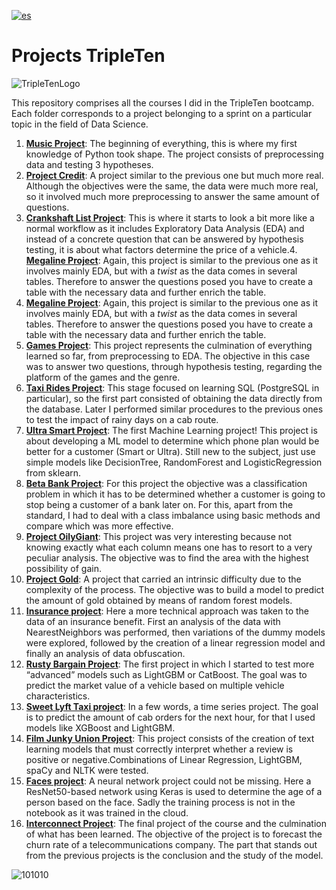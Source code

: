 [![es](https://img.shields.io/badge/lang-es-yellow.svg)](https://github.com/TomasSCruz/TT-Proyects/blob/main/README.es.md)
# Projects TripleTen

![TripleTenLogo](https://i.ytimg.com/vi/d8bUK_BVbRU/maxresdefault.jpg)

This repository comprises all the courses I did in the TripleTen bootcamp. Each folder corresponds to a project belonging to a sprint on a particular topic in the field of Data Science.
 
1. [**Music Project**](https://github.com/TomasSCruz/TT-Proyects/blob/main/Proyecto%20Music/Proyecto%20Music.ipynb): The beginning of everything, this is where my first knowledge of Python took shape. The project consists of preprocessing data and testing 3 hypotheses.
2. [**Project Credit**](https://github.com/TomasSCruz/TT-Proyects/blob/main/Proyecto%20Credit/Proyecto%20Credit.ipynb): A project similar to the previous one but much more real. Although the objectives were the same, the data were much more real, so it involved much more preprocessing to answer the same amount of questions.
3. [**Crankshaft List Project**](https://github.com/TomasSCruz/TT-Proyects/blob/main/Proyecto%20Crankshaft%20List/Proyecto%20Crankshaft%20List.ipynb): This is where it starts to look a bit more like a normal workflow as it includes Exploratory Data Analysis (EDA) and instead of a concrete question that can be answered by hypothesis testing, it is about what factors determine the price of a vehicle.4. [**Megaline Project**](https://github.com/TomasSCruz/TT-Proyects/blob/main/Proyecto%20Megaline/Proyecto%20Megaline.ipynb): Again, this project is similar to the previous one as it involves mainly EDA, but with a _twist_ as the data comes in several tables. Therefore to answer the questions posed you have to create a table with the necessary data and further enrich the table.
4. [**Megaline Project**](https://github.com/TomasSCruz/TT-Proyects/blob/main/Proyecto%20Megaline/Proyecto%20Megaline.ipynb): Again, this project is similar to the previous one as it involves mainly EDA, but with a _twist_ as the data comes in several tables. Therefore to answer the questions posed you have to create a table with the necessary data and further enrich the table. 
5. [**Games Project**](https://github.com/TomasSCruz/TT-Proyects/blob/main/Proyecto%20Games/Proyecto%20Games.ipynb): This project represents the culmination of everything learned so far, from preprocessing to EDA. The objective in this case was to answer two questions, through hypothesis testing, regarding the platform of the games and the genre.
6. [**Taxi Rides Project**](https://github.com/TomasSCruz/TT-Proyects/blob/main/Proyecto%20Taxi%20Rides/Proyecto%20Taxi%20Rides.ipynb): This stage focused on learning SQL (PostgreSQL in particular), so the first part consisted of obtaining the data directly from the database. Later I performed similar procedures to the previous ones to test the impact of rainy days on a cab route.
7. [**Ultra Smart Project**](https://github.com/TomasSCruz/TT-Proyects/blob/main/Proyecto%20Ultra%20Smart/Proyecto%20Ultra_Smart.ipynb): The first Machine Learning project! This project is about developing a ML model to determine which phone plan would be better for a customer (Smart or Ultra). Still new to the subject, just use simple models like DecisionTree, RandomForest and LogisticRegression from sklearn.
8. [**Beta Bank Project**](https://github.com/TomasSCruz/TT-Proyects/blob/main/Proyecto%20Beta%20Bank/Proyecto%20Beta%20Bank.ipynb): For this project the objective was a classification problem in which it has to be determined whether a customer is going to stop being a customer of a bank later on. For this, apart from the standard, I had to deal with a class imbalance using basic methods and compare which was more effective.
9. [**Project OilyGiant**](https://github.com/TomasSCruz/TT-Proyects/blob/main/Proyecto%20OilyGiant/Proyecto%20OilyGiant.ipynb): This project was very interesting because not knowing exactly what each column means one has to resort to a very peculiar analysis. The objective was to find the area with the highest possibility of gain.
10. [**Project Gold**](https://github.com/TomasSCruz/TT-Proyects/blob/main/Proyecto%20Gold/Proyecto%20Gold.ipynb): A project that carried an intrinsic difficulty due to the complexity of the process. The objective was to build a model to predict the amount of gold obtained by means of random forest models.
11. [**Insurance project**](https://github.com/TomasSCruz/TT-Proyects/blob/main/Proyecto%20Insurance/Proyecto%20Insurance.ipynb): Here a more technical approach was taken to the data of an insurance benefit. First an analysis of the data with NearestNeighbors was performed, then variations of the dummy models were explored, followed by the creation of a linear regression model and finally an analysis of data obfuscation.
12. [**Rusty Bargain Project**](https://github.com/TomasSCruz/TT-Proyects/blob/main/Proyecto%20Rusty%20Bargain/Proyecto%20Rusty%20Bargain.ipynb): The first project in which I started to test more “advanced” models such as LightGBM or CatBoost. The goal was to predict the market value of a vehicle based on multiple vehicle characteristics.
13. [**Sweet Lyft Taxi project**](https://github.com/TomasSCruz/TT-Proyects/blob/main/Proyecto%20Sweet%20Lyft%20Taxi/Proyect%20Sweet%20Lyft%20Taxi.ipynb): In a few words, a time series project. The goal is to predict the amount of cab orders for the next hour, for that I used models like XGBoost and LightGBM.
14. [**Film Junky Union Project**](https://github.com/TomasSCruz/TT-Proyects/blob/main/Proyecto%20Film%20Junky%20Union/Proyecto%20Film%20Junky%20Union.ipynb): This project consists of the creation of text learning models that must correctly interpret whether a review is positive or negative.Combinations of Linear Regression, LightGBM, spaCy and NLTK were tested.
15. [**Faces project**](https://github.com/TomasSCruz/TT-Proyects/blob/main/Proyecto%20Faces/Proyecto%20Faces.ipynb): A neural network project could not be missing. Here a ResNet50-based network using Keras is used to determine the age of a person based on the face. Sadly the training process is not in the notebook as it was trained in the cloud.
16. [**Interconnect Project**](https://github.com/TomasSCruz/TT-Proyects/blob/main/Proyecto%20Interconnect/Proyecto%20Interconnect.ipynb): The final project of the course and the culmination of what has been learned. The objective of the project is to forecast the churn rate of a telecommunications company. The part that stands out from the previous projects is the conclusion and the study of the model.

![101010](https://i.ytimg.com/vi/tChksMl7KNM/maxresdefault.jpg)
